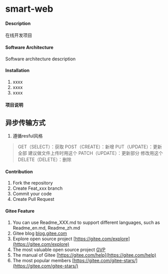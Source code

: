 # smart-web

#### Description
在线开发项目

#### Software Architecture
Software architecture description

#### Installation

1.  xxxx
2.  xxxx
3.  xxxx

#### 项目说明

## 异步传输方式
1. 遵循resful风格
> GET（SELECT）：获取
> POST（CREATE）：新增
> PUT（UPDATE）：更新全部 建议做文件上传时用这个
> PATCH（UPDATE）：更新部分  修改用这个
> DELETE（DELETE）：删除



#### Contribution

1.  Fork the repository
2.  Create Feat_xxx branch
3.  Commit your code
4.  Create Pull Request


#### Gitee Feature

1.  You can use Readme\_XXX.md to support different languages, such as Readme\_en.md, Readme\_zh.md
2.  Gitee blog [blog.gitee.com](https://blog.gitee.com)
3.  Explore open source project [https://gitee.com/explore](https://gitee.com/explore)
4.  The most valuable open source project [GVP](https://gitee.com/gvp)
5.  The manual of Gitee [https://gitee.com/help](https://gitee.com/help)
6.  The most popular members  [https://gitee.com/gitee-stars/](https://gitee.com/gitee-stars/)

